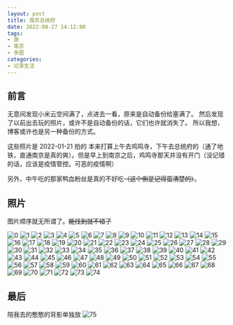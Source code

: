 ```yaml
---
layout: post
title: 南京总统府
date: 2022-08-27 14:12:08
tags:
- 游
- 南京
- 多图
categories:
- 记录生活
---
```


## 前言

无意间发现小米云空间满了，点进去一看，原来是自动备份给塞满了。
然后发现了以前出去玩的照片，或许不是自动备份的话，它们也许就消失了。
所以我想，博客或许也是另一种备份的方式。

这些照片是 2022-01-21 拍的
本来打算上午去鸡鸣寺，下午去总统府的（通了地铁，直通南京是真的爽）。但是早上到南京之后，鸡鸣寺那天并没有开门（没记错的话，应该是疫情管控。可恶的疫情啊）

另外，中午吃的那家鸭血粉丝是真的不好吃~~（这个倒是记得蛮清楚的）~~。

## 照片

图片顺序就无所谓了。~~能找到就不错了~~

![0](../images/南京总统府/0.jpg)
![1](../images/南京总统府/1.jpg)
![2](../images/南京总统府/2.jpg)
![3](../images/南京总统府/3.jpg)
![4](../images/南京总统府/4.jpg)
![5](../images/南京总统府/5.jpg)
![6](../images/南京总统府/6.jpg)
![7](../images/南京总统府/7.jpg)
![8](../images/南京总统府/8.jpg)
![9](../images/南京总统府/9.jpg)
![10](../images/南京总统府/10.jpg)
![11](../images/南京总统府/11.jpg)
![12](../images/南京总统府/12.jpg)
![13](../images/南京总统府/13.jpg)
![14](../images/南京总统府/14.jpg)
![15](../images/南京总统府/15.jpg)
![16](../images/南京总统府/16.jpg)
![17](../images/南京总统府/17.jpg)
![18](../images/南京总统府/18.jpg)
![19](../images/南京总统府/19.jpg)
![20](../images/南京总统府/20.jpg)
![21](../images/南京总统府/21.jpg)
![22](../images/南京总统府/22.jpg)
![23](../images/南京总统府/23.jpg)
![24](../images/南京总统府/24.jpg)
![25](../images/南京总统府/25.jpg)
![26](../images/南京总统府/26.jpg)
![27](../images/南京总统府/27.jpg)
![28](../images/南京总统府/28.jpg)
![29](../images/南京总统府/29.jpg)
![30](../images/南京总统府/30.jpg)
![31](../images/南京总统府/31.jpg)
![32](../images/南京总统府/32.jpg)
![33](../images/南京总统府/33.jpg)
![34](../images/南京总统府/34.jpg)
![35](../images/南京总统府/35.jpg)
![36](../images/南京总统府/36.jpg)
![37](../images/南京总统府/37.jpg)
![38](../images/南京总统府/38.jpg)
![39](../images/南京总统府/39.jpg)
![40](../images/南京总统府/40.jpg)
![41](../images/南京总统府/41.jpg)
![42](../images/南京总统府/42.jpg)
![43](../images/南京总统府/43.jpg)
![44](../images/南京总统府/44.jpg)
![45](../images/南京总统府/45.jpg)
![46](../images/南京总统府/46.jpg)
![47](../images/南京总统府/47.jpg)
![48](../images/南京总统府/48.jpg)
![49](../images/南京总统府/49.jpg)
![50](../images/南京总统府/50.jpg)
![51](../images/南京总统府/51.jpg)
![52](../images/南京总统府/52.jpg)
![53](../images/南京总统府/53.jpg)
![54](../images/南京总统府/54.jpg)
![55](../images/南京总统府/55.jpg)
![56](../images/南京总统府/56.jpg)
![57](../images/南京总统府/57.jpg)
![58](../images/南京总统府/58.jpg)
![59](../images/南京总统府/59.jpg)
![60](../images/南京总统府/60.jpg)
![61](../images/南京总统府/61.jpg)
![62](../images/南京总统府/62.jpg)
![63](../images/南京总统府/63.jpg)
![64](../images/南京总统府/64.jpg)
![65](../images/南京总统府/65.jpg)
![66](../images/南京总统府/66.jpg)
![67](../images/南京总统府/67.jpg)
![68](../images/南京总统府/68.jpg)
![69](../images/南京总统府/69.jpg)
![70](../images/南京总统府/70.jpg)
![71](../images/南京总统府/71.jpg)
![72](../images/南京总统府/72.jpg)
![73](../images/南京总统府/73.jpg)
![74](../images/南京总统府/74.jpg)

## 最后

陪我去的憨憨的背影单独放
![75](../images/南京总统府/75.jpg)


